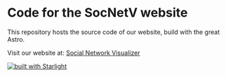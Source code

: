 # Code for the SocNetV website

This repository hosts the source code of our website, build with the great Astro.

Visit our website at: [Social Network Visualizer](https://socnetv.org)

[![built with Starlight](https://astro.badg.es/v2/built-with-starlight/tiny.svg)](https://starlight.astro.build)
